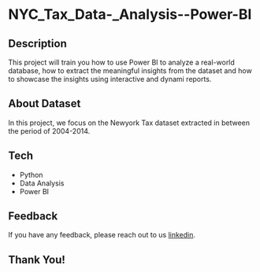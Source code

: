 # NYC_Tax_Data-_Analysis--Power-BI


## Description

This project will train you how to use Power BI to analyze a real-world database,
how to extract the meaningful insights from the dataset and how to showcase the insights using interactive and dynami reports.

## About Dataset
In this project, we focus on the Newyork Tax dataset extracted in between the period of 2004-2014.

## Tech 
* Python 
* Data Analysis
* Power BI

## Feedback

If you have any feedback, please reach out to us [linkedin](https://www.linkedin.com/in/purnima14b/).

## Thank You!
